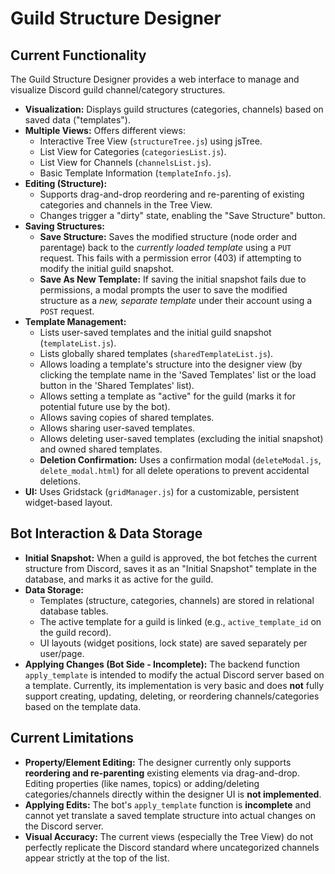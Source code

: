 # Guild Structure Designer

## Current Functionality

The Guild Structure Designer provides a web interface to manage and visualize Discord guild channel/category structures.

*   **Visualization:** Displays guild structures (categories, channels) based on saved data ("templates").
*   **Multiple Views:** Offers different views:
    *   Interactive Tree View (`structureTree.js`) using jsTree.
    *   List View for Categories (`categoriesList.js`).
    *   List View for Channels (`channelsList.js`).
    *   Basic Template Information (`templateInfo.js`).
*   **Editing (Structure):**
    *   Supports drag-and-drop reordering and re-parenting of existing categories and channels in the Tree View.
    *   Changes trigger a "dirty" state, enabling the "Save Structure" button.
*   **Saving Structures:**
    *   **Save Structure:** Saves the modified structure (node order and parentage) back to the *currently loaded template* using a `PUT` request. This fails with a permission error (403) if attempting to modify the initial guild snapshot.
    *   **Save As New Template:** If saving the initial snapshot fails due to permissions, a modal prompts the user to save the modified structure as a *new, separate template* under their account using a `POST` request.
*   **Template Management:**
    *   Lists user-saved templates and the initial guild snapshot (`templateList.js`).
    *   Lists globally shared templates (`sharedTemplateList.js`).
    *   Allows loading a template's structure into the designer view (by clicking the template name in the 'Saved Templates' list or the load button in the 'Shared Templates' list).
    *   Allows setting a template as "active" for the guild (marks it for potential future use by the bot).
    *   Allows saving copies of shared templates.
    *   Allows sharing user-saved templates.
    *   Allows deleting user-saved templates (excluding the initial snapshot) and owned shared templates.
    *   **Deletion Confirmation:** Uses a confirmation modal (`deleteModal.js`, `delete_modal.html`) for all delete operations to prevent accidental deletions.
*   **UI:** Uses Gridstack (`gridManager.js`) for a customizable, persistent widget-based layout.

## Bot Interaction & Data Storage

*   **Initial Snapshot:** When a guild is approved, the bot fetches the current structure from Discord, saves it as an "Initial Snapshot" template in the database, and marks it as active for the guild.
*   **Data Storage:**
    *   Templates (structure, categories, channels) are stored in relational database tables.
    *   The active template for a guild is linked (e.g., `active_template_id` on the guild record).
    *   UI layouts (widget positions, lock state) are saved separately per user/page.
*   **Applying Changes (Bot Side - Incomplete):** The backend function `apply_template` is intended to modify the actual Discord server based on a template. Currently, its implementation is very basic and does **not** fully support creating, updating, deleting, or reordering channels/categories based on the template data.

## Current Limitations

*   **Property/Element Editing:** The designer currently only supports **reordering and re-parenting** existing elements via drag-and-drop. Editing properties (like names, topics) or adding/deleting categories/channels directly within the designer UI is **not implemented**.
*   **Applying Edits:** The bot's `apply_template` function is **incomplete** and cannot yet translate a saved template structure into actual changes on the Discord server.
*   **Visual Accuracy:** The current views (especially the Tree View) do not perfectly replicate the Discord standard where uncategorized channels appear strictly at the top of the list.